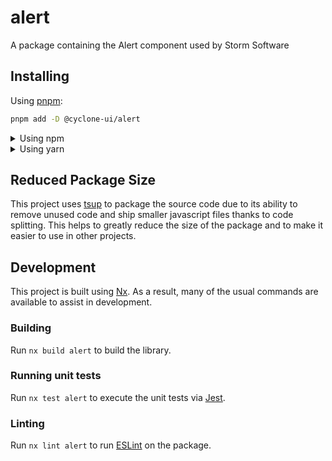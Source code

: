 <!-- START header -->
<!-- END header -->

# alert

A package containing the Alert component used by Storm Software

<!-- START doctoc -->
<!-- END doctoc -->

## Installing

Using [pnpm](http://pnpm.io):

```bash
pnpm add -D @cyclone-ui/alert
```

<details>
  <summary>Using npm</summary>

```bash
npm install -D @cyclone-ui/alert
```

</details>

<details>
  <summary>Using yarn</summary>

```bash
yarn add -D @cyclone-ui/alert
```

</details>

## Reduced Package Size

This project uses [tsup](https://tsup.egoist.dev/) to package the source code due to its ability to remove unused code and ship smaller javascript files thanks to code splitting. This helps to greatly reduce the size of the package and to make it easier to use in other projects.

## Development

This project is built using [Nx](https://nx.dev). As a result, many of the usual commands are available to assist in development.

### Building

Run `nx build alert` to build the library.

### Running unit tests

Run `nx test alert` to execute the unit tests via [Jest](https://jestjs.io).

### Linting

Run `nx lint alert` to run [ESLint](https://eslint.org/) on the package.

<!-- START footer -->
<!-- END footer -->
